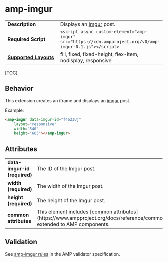<!--
Copyright 2017 The AMP HTML Authors. All Rights Reserved.

Licensed under the Apache License, Version 2.0 (the "License");
you may not use this file except in compliance with the License.
You may obtain a copy of the License at

      http://www.apache.org/licenses/LICENSE-2.0

Unless required by applicable law or agreed to in writing, software
distributed under the License is distributed on an "AS-IS" BASIS,
WITHOUT WARRANTIES OR CONDITIONS OF ANY KIND, either express or implied.
See the License for the specific language governing permissions and
limitations under the License.
-->

# amp-imgur

<table>
  <tr>
    <td width="40%"><strong>Description</strong></td>
    <td>Displays an <a href="http://imgur.com">Imgur</a> post.</td>
  </tr>
  <tr>
    <td width="40%"><strong>Required Script</strong></td>
    <td><code>&lt;script async custom-element="amp-imgur" src="https://cdn.ampproject.org/v0/amp-imgur-0.1.js">&lt;/script></code></td>
  </tr>
  <tr>
    <td class="col-fourty"><strong><a href="https://www.ampproject.org/docs/guides/responsive/control_layout.html">Supported Layouts</a></strong></td>
    <td>fill, fixed, fixed-height, flex-item, nodisplay, responsive</td>
  </tr>
</table>

[TOC]

## Behavior

This extension creates an iframe and displays an [imgur](http://imgur.com) post.

Example:

```html
<amp-imgur data-imgur-id="f462IUj"
    layout="responsive"
    width="540"
    height="663"></amp-imgur>
```

## Attributes
<table class=„ad—table-listing“>
  <tr>
    <td width="40%"><strong>data-imgur-id (required)</strong></td>
    <td>The ID of the Imgur post.</td>
  </tr>
  <tr>
    <td width="40%"><strong>width (required)</strong></td>
    <td>The width of the Imgur post.</td>
  </tr>
  <tr>
    <td width="40%"><strong>height (required)</strong></td>
    <td>The height of the Imgur post.</td>
  </tr>
  <tr>
    <td width="40%"><strong>common attributes</strong></td>
    <td>This element includes [common attributes](https://www.ampproject.org/docs/reference/common_attributes) extended to AMP components.</td>
  </tr>
</table>



## Validation
See [amp-imgur rules](https://github.com/ampproject/amphtml/blob/master/extensions/amp-imgur/validator-amp-imgur.protoascii) in the AMP validator specification.
